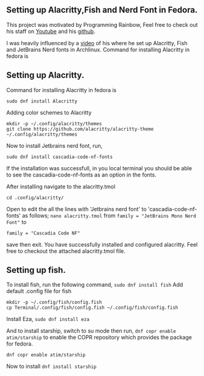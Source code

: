## Setting up Alacritty,Fish and Nerd Font in Fedora.

This project was motivated by Programming Rainbow, Feel free to check out his staff on [Youtube](http://www.youtube.com/@ProgrammingRainbow) and his [github](https://github.com/ProgrammingRainbow).

I was heavily influenced by a [video](https://youtu.be/8bESAW1i9J8) of his where he set up Alacritty, Fish and JetBrains Nerd fonts in Archlinux.
Command for installing Alacritty in fedora is 

## Setting up Alacritty.

Command for installing Alacritty in fedora is 

```
sudo dnf install Alacritty
```

Adding color schemes to Alacritty

```
mkdir -p ~/.config/alacritty/themes
git clone https://github.com/alacritty/alacritty-theme ~/.config/alacritty/themes
```

Now to install Jetbrains nerd font, run,
```
sudo dnf install cascadia-code-nf-fonts
```
If the installation was successfull, in you local terminal you should be able to see the cascadia-code-nf-fonts as an option in the fonts.

After installing navigate to the alacritty.tmol
```
cd .config/alacritty/
```
Open to edit the all the lines with 'Jetbrains nerd font' to 'cascadia-code-nf-fonts' as follows;
```nano alacritty.tmol```
from `family = "JetBrains Mono Nerd Font"` to 
```
family = "Cascadia Code NF"
```
save then exit.
You have successfully installed and configured alacritty.
Feel free to checkout the attached alacritty.tmol file.

## Setting up fish.

To install fish, run the following command,
```sudo dnf install fish```
Add default .config file for fish 
```
mkdir -p ~/.config/fish/config.fish
cp Terminal/.config/fish/config.fish ~/.config/fish/config.fish
```
Install Eza,
```sudo dnf install eza```

And to install starship, switch to su mode then run,
`dnf copr enable atim/starship` to enable the COPR repository which provides the package for fedora. 
```
dnf copr enable atim/starship
```
Now to install
```dnf install starship```

